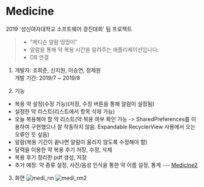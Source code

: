 # Medicine
2019 '성신여자대학교 소프트웨어 경진대회' 팀 프로젝트
>- "메디슨 알람 띵띵이"
>- 알람을 통해 약 복용 시간을 알려주는 애플리케이션입니다.  
>- DB 연결

1. 개발자: 조희준, 신지원, 이승연, 정제원\
   개발 기간: 2019/7 ~ 2019/8
   
2. 기능
- 복용 약 설정(수정 가능)(저장, 수정 버튼을 통해 알람이 설정됨)
- 설정한 약 리스트(리스트에서 항목 삭제 가능)
- 오늘 복용해야 할 약 리스트(약 복용 여부 확인 가능 -> SharedPreferences를 이용하여 구현했으나 잘 작동하지 않음. Expandable RecyclerView 사용에서 오는 오류인 듯 싶음)
- 알람(복용 기간이 끝나면 알람이 울리지 않도록 수정해야 함)
- 달력을 이용한 약 복용 후기 저장, 수정, 삭제
- 복용 후기 정리한 pdf 생성, 저장
- 추가 예정: 약 종류 설정, 사진/음성 인식을 통한 약 이름 설정, 통계 --- [Medicine2](https://github.com/Cho2018/Medicine2)

3. 화면
![medi_rm](https://user-images.githubusercontent.com/44170716/75891386-0d8fcf80-5e73-11ea-97b8-a83d976df9c3.png)
![medi_rm2](https://user-images.githubusercontent.com/44170716/75891393-108ac000-5e73-11ea-9bf3-1d438ce4235a.png)
